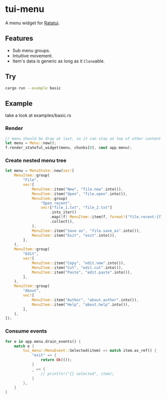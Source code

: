 # tui-menu

A menu widget for [Ratatui](https://crates.io/crates/ratatui).

## Features

- Sub menu groups.
- Intuitive movement.
- Item's data is generic as long as it ```Clone```able.

## Try

``` bash
cargo run --example basic
```

## Example

take a look at examples/basic.rs

### Render

```rust
// menu should be draw at last, so it can stay on top of other content
let menu = Menu::new();
f.render_stateful_widget(menu, chunks[0], &mut app.menu);
```

### Create nested menu tree

```rust
let menu = MenuState::new(vec![
    MenuItem::group(
        "File",
        vec![
            MenuItem::item("New", "file.new".into()),
            MenuItem::item("Open", "file.open".into()),
            MenuItem::group(
                "Open recent",
                vec!["file_1.txt", "file_2.txt"]
                    .into_iter()
                    .map(|f| MenuItem::item(f, format!("file.recent:{f}").into()))
                    .collect(),
            ),
            MenuItem::item("Save as", "file.save_as".into()),
            MenuItem::item("Exit", "exit".into()),
        ],
    ),
    MenuItem::group(
        "Edit",
        vec![
            MenuItem::item("Copy", "edit.new".into()),
            MenuItem::item("Cut", "edit.cut".into()),
            MenuItem::item("Paste", "edit.paste".into()),
        ],
    ),
    MenuItem::group(
        "About",
        vec![
            MenuItem::item("Author", "about.author".into()),
            MenuItem::item("Help", "about.help".into()),
        ],
    ),
]);
```

### Consume events

``` rust
for e in app.menu.drain_events() {
    match e {
        tui_menu::MenuEvent::Selected(item) => match item.as_ref() {
            "exit" => {
                return Ok(());
            }
            _ => {
                // println!("{} selected", item);
            }
        },
    }
}
```
